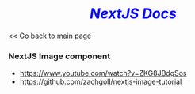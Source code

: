***<h1 style="text-align:center; color:blue;">NextJS Docs</h1>***

[<< Go back to main page](./index.md)


### NextJS Image component

- https://www.youtube.com/watch?v=ZKG8JBdgSos
- https://github.com/zachgoll/nextjs-image-tutorial

